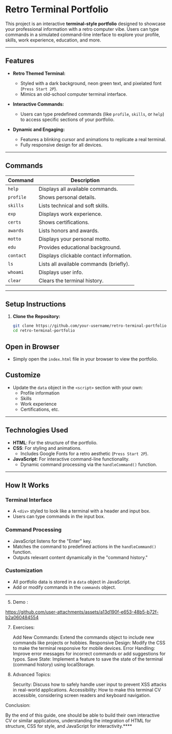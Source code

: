 # Retro Terminal Portfolio

This project is an interactive **terminal-style portfolio** designed to showcase your professional information with a retro computer vibe. Users can type commands in a simulated command-line interface to explore your profile, skills, work experience, education, and more.

---

## **Features**

- **Retro Themed Terminal:**
  - Styled with a dark background, neon green text, and pixelated font (`Press Start 2P`).
  - Mimics an old-school computer terminal interface.

- **Interactive Commands:**
  - Users can type predefined commands (like `profile`, `skills`, or `help`) to access specific sections of your portfolio.

- **Dynamic and Engaging:**
  - Features a blinking cursor and animations to replicate a real terminal.
  - Fully responsive design for all devices.

---

## **Commands**

| Command     | Description                                                   |
|-------------|---------------------------------------------------------------|
| `help`      | Displays all available commands.                              |
| `profile`   | Shows personal details.                                       |
| `skills`    | Lists technical and soft skills.                              |
| `exp`       | Displays work experience.                                     |
| `certs`     | Shows certifications.                                         |
| `awards`    | Lists honors and awards.                                      |
| `motto`     | Displays your personal motto.                                 |
| `edu`       | Provides educational background.                              |
| `contact`   | Displays clickable contact information.                       |
| `ls`        | Lists all available commands (briefly).                       |
| `whoami`    | Displays user info.                                           |
| `clear`     | Clears the terminal history.                                  |

---

## **Setup Instructions**

1. **Clone the Repository:**
   ```bash
   git clone https://github.com/your-username/retro-terminal-portfolio.git
   cd retro-terminal-portfolio
## Open in Browser

- Simply open the `index.html` file in your browser to view the portfolio.

## Customize

- Update the `data` object in the `<script>` section with your own:
  - Profile information
  - Skills
  - Work experience
  - Certifications, etc.

---

## Technologies Used

- **HTML**: For the structure of the portfolio.
- **CSS**: For styling and animations.
  - Includes Google Fonts for a retro aesthetic (`Press Start 2P`).
- **JavaScript**: For interactive command-line functionality.
  - Dynamic command processing via the `handleCommand()` function.

---

## How It Works

### Terminal Interface

- A `<div>` styled to look like a terminal with a header and input box.
- Users can type commands in the input box.

### Command Processing

- JavaScript listens for the "Enter" key.
- Matches the command to predefined actions in the `handleCommand()` function.
- Outputs relevant content dynamically in the "command history."

### Customization

- All portfolio data is stored in a `data` object in JavaScript.
- Add or modify commands in the `commands` object.

---

5. Demo :
   
https://github.com/user-attachments/assets/a13d190f-e653-48b5-b72f-b2a060484554

7. Exercises:

    Add New Commands: Extend the commands object to include new commands like projects or hobbies.
    Responsive Design: Modify the CSS to make the terminal responsive for mobile devices.
    Error Handling: Improve error messages for incorrect commands or add suggestions for typos.
    Save State: Implement a feature to save the state of the terminal (command history) using localStorage.

8. Advanced Topics:

    Security: Discuss how to safely handle user input to prevent XSS attacks in real-world applications.
    Accessibility: How to make this terminal CV accessible, considering screen readers and keyboard navigation.

Conclusion:

By the end of this guide, one should be able to build their own interactive CV or similar applications, understanding the integration of HTML for structure, CSS for style, and JavaScript for interactivity.****
